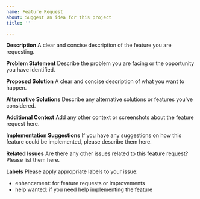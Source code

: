 ```yaml
---
name: Feature Request 
about: Suggest an idea for this project
title: ''

---
```


**Description**
A clear and concise description of the feature you are requesting.

**Problem Statement**
Describe the problem you are facing or the opportunity you have identified.

**Proposed Solution️**
A clear and concise description of what you want to happen.

**Alternative Solutions**
Describe any alternative solutions or features you've considered.

**Additional Context**
Add any other context or screenshots about the feature request here.

**Implementation Suggestions**
If you have any suggestions on how this feature could be implemented, please describe them here.

**Related Issues**
Are there any other issues related to this feature request? Please list them here.

**Labels**
Please apply appropriate labels to your issue:
 - enhancement: for feature requests or improvements
 - help wanted: if you need help implementing the feature

